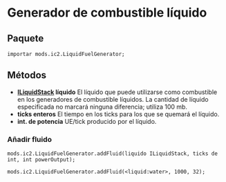 # Generador de combustible líquido

## Paquete

```zemscript
importar mods.ic2.LiquidFuelGenerator;
```

## Métodos

- **[ILiquidStack](/Vanilla/Liquids/ILiquidStack/) líquido** El líquido que puede utilizarse como combustible en los generadores de combustible líquidos. La cantidad de líquido especificada no marcará ninguna diferencia; utiliza 100 mb.
- **ticks enteros** El tiempo en los ticks para los que se quemará el líquido.
- **int. de potencia** UE/tick producido por el líquido.

### Añadir fluido

```zenscript
mods.ic2.LiquidFuelGenerator.addFluid(liquido ILiquidStack, ticks de int, int powerOutput);

mods.ic2.LiquidFuelGenerator.addFluid(<liquid:water>, 1000, 32);
```
